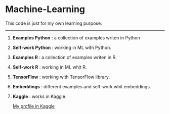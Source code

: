 # Machine-Learning
This code is just for my own learning purpose.

***

1. **Examples Python** : a collection of examples writen in Python

2. **Self-work Python** : working in ML with Python.

3. **Examples R** : a collection of examples writen in R.

4. **Self-work R** : working in ML whit R.

5. **TensorFlow** : working with TensorFlow library.

6. **Embeddings** : different examples and self-work whit embeddings.

7. **Kaggle** : works in Kaggle.

   [My profile in Kaggle](https://www.kaggle.com/mgijon)
